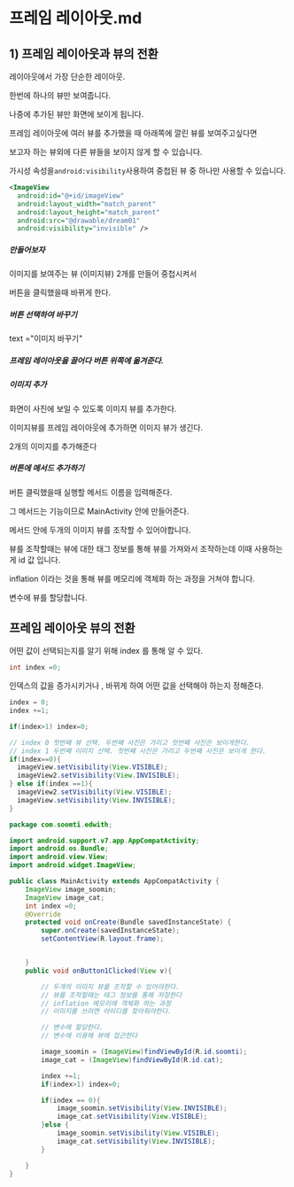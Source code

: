 # 프레임 레이아웃.md

## 1) 프레임 레이아웃과 뷰의 전환

레이아웃에서 가장 단순한 레이아웃.

한번에 하나의 뷰만 보여줍니다.

나중에 추가된 뷰만 화면에 보이게 됩니다.

프레임 레이아웃에 여러 뷰를 추가했을 때 아래쪽에 깔린 뷰를 보여주고싶다면 

보고자 하는 뷰외에 다른 뷰들을 보이지 않게 할 수 있습니다.

가시성 속성을`android:visibility`사용하여 중첩된 뷰 중 하나만 사용할 수 있습니다.

```xml
<ImageView
  android:id="@+id/imageView"
  android:layout_width="match_parent"
  android:layout_height="match_parent"
  android:src="@drawable/dream01"
  android:visibility="invisible" /> 
```





##### 만들어보자

이미지를 보여주는 뷰 (이미지뷰) 2개를 만들어 중첩시켜서 

버튼을 클릭했을때 바뀌게 한다.            



##### 버튼 선택하여 바꾸기

 text ="이미지 바꾸기"



##### 프레임 레이아웃을 끌어다 버튼 위쪽에 옮겨준다.



##### 이미지 추가

화면이 사진에 보일 수 있도록 이미지 뷰를 추가한다.

이미지뷰를 프레임 레이아웃에 추가하면 이미지 뷰가 생긴다.

2개의 이미지를 추가해준다



##### 버튼에 메서드 추가하기

버튼 클릭했을때 실행할 메서드 이름을 입력해준다.

그 메서드는 기능이므로 MainActivity 안에 만들어준다.



메서드 안에 두개의 이미지 뷰를 조작할 수 있어야합니다.

뷰를 조작할때는 뷰에 대한 태그 정보를 통해 뷰를 가져와서 조작하는데 이때 사용하는게 id 값 입니다.

inflation 이라는 것을 통해 뷰를 메모리에 객체화 하는 과정을 거쳐야 합니다.



변수에 뷰를 할당합니다.



## 프레임 레이아웃 뷰의 전환

어떤 값이 선택되는지를 알기 위해 index 를 통해 알 수 있다.

```java
int index =0; 
```

인덱스의 값을 증가시키거나 , 바뀌게 하여 어떤 값을 선택해야 하는지 정해준다.

```java
index = 0;
index +=1;

if(index>1) index=0;

// index 0 첫번째 뷰 선택. 두번째 사진은 가리고 첫번째 사진은 보이게한다.
// index 1 두번째 이미지 선택. 첫번째 사진은 가리고 두번째 사진은 보이게 한다.
if(index==0){
  imageView.setVisibility(View.VISIBLE);
  imageView2.setVisibility(View.INVISIBLE);
} else if(index ==1){
  imageView2.setVisibility(View.VISIBLE);
  imageView.setVisibility(View.INVISIBLE);
}
```



```java
package com.soomti.edwith;

import android.support.v7.app.AppCompatActivity;
import android.os.Bundle;
import android.view.View;
import android.widget.ImageView;

public class MainActivity extends AppCompatActivity {
    ImageView image_soomin;
    ImageView image_cat;
    int index =0;
    @Override
    protected void onCreate(Bundle savedInstanceState) {
        super.onCreate(savedInstanceState);
        setContentView(R.layout.frame);


    }
    public void onButton1Clicked(View v){

        // 두개의 이미지 뷰를 조작할 수 있어야한다.
        // 뷰를 조작할때는 태그 정보를 통해 저장한다
        // inflation 메모리에 객체화 하는 과정
        // 이미지를 쓰려면 아이디를 찾아줘야한다.

        // 변수에 할당한다.
        // 변수에 이용해 뷰에 접근한다

        image_soomin = (ImageView)findViewById(R.id.soomti);
        image_cat = (ImageView)findViewById(R.id.cat);

        index +=1;
        if(index>1) index=0;

        if(index == 0){
            image_soomin.setVisibility(View.INVISIBLE);
            image_cat.setVisibility(View.VISIBLE);
        }else {
            image_soomin.setVisibility(View.VISIBLE);
            image_cat.setVisibility(View.INVISIBLE);
        }

    }
}
```

